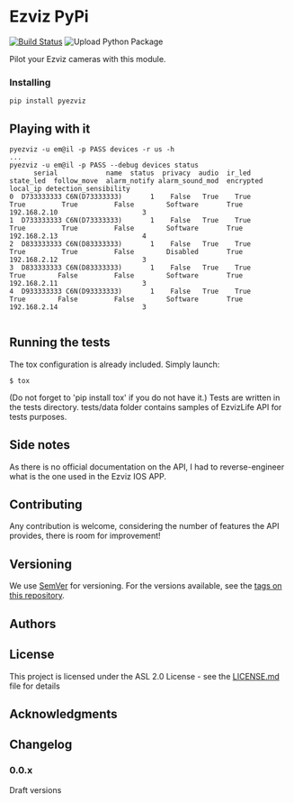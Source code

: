 # Ezviz PyPi

[![Build Status](https://travis-ci.org/BaQs/pyEzviz.svg?branch=master)](https://travis-ci.org/BaQs/pyEzviz)
![Upload Python Package](https://github.com/BaQs/pyEzviz/workflows/Upload%20Python%20Package/badge.svg)

Pilot your Ezviz cameras with this module.

### Installing


```
pip install pyezviz
```

## Playing with it

```
pyezviz -u em@il -p PASS devices -r us -h
...
pyezviz -u em@il -p PASS --debug devices status
      serial            name  status  privacy  audio  ir_led  state_led  follow_move  alarm_notify alarm_sound_mod  encrypted       local_ip detection_sensibility
0  D733333333 C6N(D73333333)       1    False   True    True       True         True         False        Software       True  192.168.2.10                     3
1  D733333333 C6N(D73333333)       1    False   True    True       True         True         False        Software       True  192.168.2.13                     4
2  D833333333 C6N(D83333333)       1    False   True    True       True         True         False        Disabled       True  192.168.2.12                     3
3  D833333333 C6N(D83333333)       1    False   True    True       True        False         False        Software       True  192.168.2.11                     3
4  D933333333 C6N(D93333333)       1    False   True    True       True        False         False        Software       True  192.168.2.14                     3


```


## Running the tests
The tox configuration is already included.
Simply launch:
```
$ tox
```

(Do not forget to 'pip install tox' if you do not have it.)
Tests are written in the tests directory.
tests/data folder contains samples of EzvizLife API for tests purposes.


## Side notes

As there is no official documentation on the API, I had to reverse-engineer what is the one used in the Ezviz IOS APP.


## Contributing

Any contribution is welcome, considering the number of features the API provides, there is room for improvement!

## Versioning

We use [SemVer](http://semver.org/) for versioning. For the versions available, see the [tags on this repository](https://github.com/baqs/pyEzviz/tags). 

## Authors

## License

This project is licensed under the ASL 2.0 License - see the [LICENSE.md](LICENSE.md) file for details

## Acknowledgments


## Changelog


### 0.0.x
Draft versions
